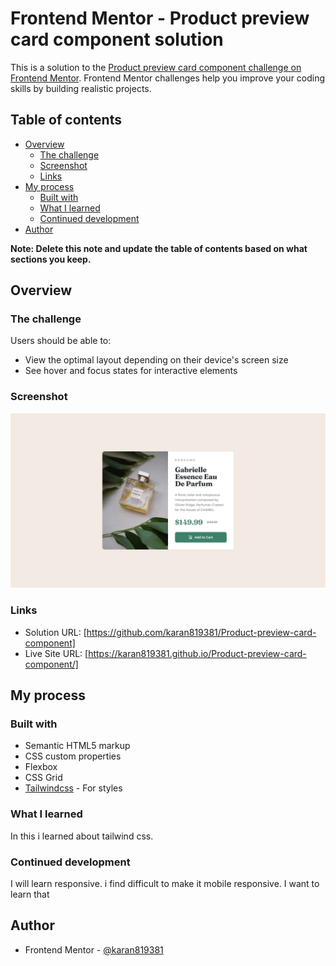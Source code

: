 # Frontend Mentor - Product preview card component solution

This is a solution to the [Product preview card component challenge on Frontend Mentor](https://www.frontendmentor.io/challenges/product-preview-card-component-GO7UmttRfa). Frontend Mentor challenges help you improve your coding skills by building realistic projects. 

## Table of contents

- [Overview](#overview)
  - [The challenge](#the-challenge)
  - [Screenshot](#screenshot)
  - [Links](#links)
- [My process](#my-process)
  - [Built with](#built-with)
  - [What I learned](#what-i-learned)
  - [Continued development](#continued-development)
- [Author](#author)

**Note: Delete this note and update the table of contents based on what sections you keep.**

## Overview

### The challenge

Users should be able to:

- View the optimal layout depending on their device's screen size
- See hover and focus states for interactive elements

### Screenshot

![](./design/desktop-design.jpg)

### Links

- Solution URL: [https://github.com/karan819381/Product-preview-card-component]
- Live Site URL: [https://karan819381.github.io/Product-preview-card-component/]

## My process

### Built with

- Semantic HTML5 markup
- CSS custom properties
- Flexbox
- CSS Grid
- [Tailwindcss](https://tailwindcss.com/) - For styles

### What I learned

In this i learned about tailwind css. 

### Continued development

I will learn responsive. i find difficult to make it mobile responsive. I want to learn that

## Author

- Frontend Mentor - [@karan819381](https://www.frontendmentor.io/profile/karan819381)

